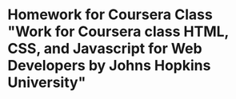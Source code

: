 # Homework for Coursera Class "Work for Coursera class HTML, CSS, and Javascript for Web Developers by Johns Hopkins University"

